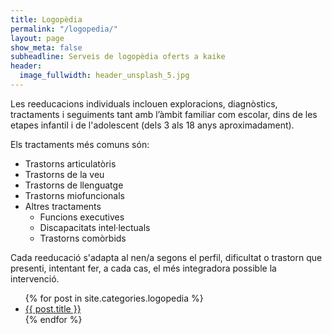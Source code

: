 ```yaml
---
title: Logopèdia
permalink: "/logopedia/"
layout: page
show_meta: false
subheadline: Serveis de logopèdia oferts a kaike
header:
  image_fullwidth: header_unsplash_5.jpg
---
```


Les reeducacions individuals inclouen exploracions, diagnòstics, tractaments i seguiments tant amb l’àmbit familiar com escolar, dins de les etapes infantil i de l'adolescent (dels 3 als 18 anys aproximadament).

Els tractaments més comuns són:
* Trastorns articulatòris
* Trastorns de la veu
* Trastorns de llenguatge
* Trastorns miofuncionals
* Altres tractaments
  * Funcions executives
  * Discapacitats intel·lectuals
  * Trastorns comòrbids

Cada reeducació s'adapta al nen/a segons el perfil, dificultat o trastorn que presenti, intentant fer, a cada cas, el més integradora possible la intervenció.

<ul>
    {% for post in site.categories.logopedia %}
    <li><a href="{{ site.url }}{{ site.baseurl }}{{ post.url }}">{{ post.title }}</a></li>
    {% endfor %}
</ul>
